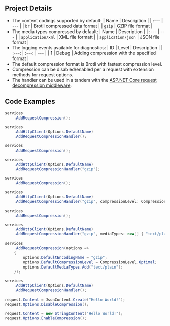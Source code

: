 ## Project Details

- The content codings supported by default:
  | Name | Description |
  | :--- | --- |
  | `br` | Brotli compressed data format |
  | `gzip` | GZIP file format |
- The media types compressed by default:
  | Name | Description |
  | :--- | --- |
  | `application/xml` | XML file formatt |
  | `application/json` | JSON file format |
- The logging events available for diagnostics:
  | ID | Level | Description |
  | :---: | :---: | --- |
  | 1 | Debug | Adding compression with the specified format |
- The default compression format is Brotli with fastest compression level.
- Compression can be disabled/enabled per a request with extension methods for request options.
- The handler can be used in a tandem with the [ASP.NET Core request decompression middleware](https://github.com/alexanderkozlenko/aspnetcore-request-decompression).

## Code Examples

```cs
services
    .AddRequestCompression();

services
    .AddHttpClient(Options.DefaultName)
    .AddRequestCompressionHandler();
```
```cs
services
    .AddRequestCompression();

services
    .AddHttpClient(Options.DefaultName)
    .AddRequestCompressionHandler("gzip");
```
```cs
services
    .AddRequestCompression();

services
    .AddHttpClient(Options.DefaultName)
    .AddRequestCompressionHandler("gzip", compressionLevel: CompressionLevel.Optimal);
```
```cs
services
    .AddRequestCompression();

services
    .AddHttpClient(Options.DefaultName)
    .AddRequestCompressionHandler("gzip", mediaTypes: new[] { "text/plain" });
```
```cs
services
    .AddRequestCompression(options =>
    {
        options.DefaultEncodingName = "gzip";
        options.DefaultCompressionLevel = CompressionLevel.Optimal;
        options.DefaultMediaTypes.Add("text/plain");
    });

services
    .AddHttpClient(Options.DefaultName)
    .AddRequestCompressionHandler();
```
```cs
request.Content = JsonContent.Create("Hello World!");
request.Options.DisableCompression();
```
```cs
request.Content = new StringContent("Hello World!");
request.Options.EnableCompression();
```
